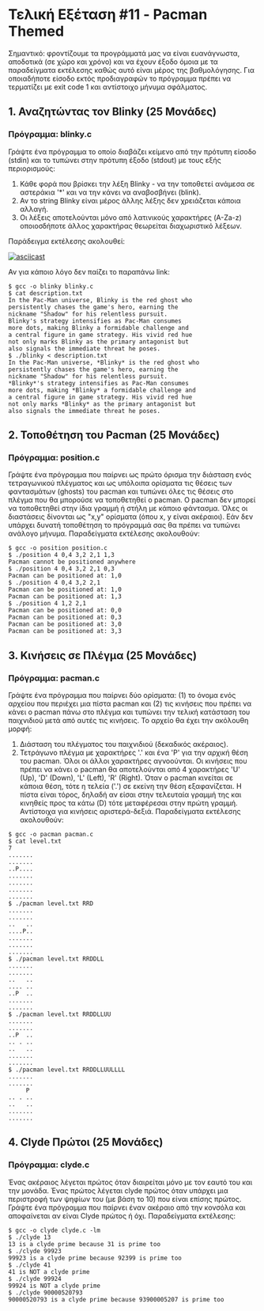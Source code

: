 # Τελική Εξέταση #11 - Pacman Themed

Σημαντικό: φροντίζουμε τα προγράμματά μας να είναι ευανάγνωστα, αποδοτικά (σε χώρο και χρόνο) και να έχουν έξοδο όμοια με τα παραδείγματα εκτέλεσης καθώς αυτό είναι μέρος της βαθμολόγησης. Για οποιαδήποτε είσοδο εκτός προδιαγραφών το πρόγραμμα πρέπει να τερματίζει με exit code 1 και αντίστοιχο μήνυμα σφάλματος.

## 1. Αναζητώντας τον Blinky (25 Μονάδες)

### Πρόγραμμα: blinky.c

Γράψτε ένα πρόγραμμα το οποίο διαβάζει κείμενο από την πρότυπη είσοδο (stdin) και το τυπώνει στην πρότυπη έξοδο (stdout) με τους εξής περιορισμούς:
1. Κάθε φορά που βρίσκει την λέξη Blinky - να την τοποθετεί ανάμεσα σε αστεράκια '*' και να την κάνει να αναβοσβήνει (blink).
1. Αν το string Blinky είναι μέρος άλλης λέξης δεν χρειάζεται κάποια αλλαγή.
1. Οι λέξεις αποτελούνται μόνο από λατινικούς χαρακτήρες (A-Za-z) οποιοσδήποτε άλλος χαρακτήρας θεωρείται διαχωριστικό λέξεων.

Παράδειγμα εκτέλεσης ακολουθεί:

[![asciicast](https://asciinema.org/a/js20ZyFDDS0t8ocszkBBo6b4J.svg)](https://asciinema.org/a/js20ZyFDDS0t8ocszkBBo6b4J)

Αν για κάποιο λόγο δεν παίζει το παραπάνω link:

```
$ gcc -o blinky blinky.c
$ cat description.txt
In the Pac-Man universe, Blinky is the red ghost who
persistently chases the game's hero, earning the
nickname "Shadow" for his relentless pursuit.
Blinky's strategy intensifies as Pac-Man consumes
more dots, making Blinky a formidable challenge and
a central figure in game strategy. His vivid red hue
not only marks Blinky as the primary antagonist but
also signals the immediate threat he poses.
$ ./blinky < description.txt
In the Pac-Man universe, *Blinky* is the red ghost who
persistently chases the game's hero, earning the
nickname "Shadow" for his relentless pursuit.
*Blinky*'s strategy intensifies as Pac-Man consumes
more dots, making *Blinky* a formidable challenge and
a central figure in game strategy. His vivid red hue
not only marks *Blinky* as the primary antagonist but
also signals the immediate threat he poses.
```

## 2. Τοποθέτηση του Pacman (25 Μονάδες)

### Πρόγραμμα: position.c

Γράψτε ένα πρόγραμμα που παίρνει ως πρώτο όρισμα την διάσταση ενός τετραγωνικού πλέγματος και ως υπόλοιπα ορίσματα τις θέσεις των φαντασμάτων (ghosts) του pacman και τυπώνει όλες τις θέσεις στο πλέγμα που θα μπορούσε να τοποθετηθεί ο pacman. Ο pacman δεν μπορεί να τοποθετηθεί στην ίδια γραμμή ή στήλη με κάποιο φάντασμα. Όλες οι διαστάσεις δίνονται ως "x,y" ορίσματα (όπου x, y είναι ακέραιοι). Εάν δεν υπάρχει δυνατή τοποθέτηση το πρόγραμμά σας θα πρέπει να τυπώνει ανάλογο μήνυμα. Παραδείγματα εκτέλεσης ακολουθούν:

```
$ gcc -o position position.c
$ ./position 4 0,4 3,2 2,1 1,3
Pacman cannot be positioned anywhere
$ ./position 4 0,4 3,2 2,1 0,3
Pacman can be positioned at: 1,0
$ ./position 4 0,4 3,2 2,1
Pacman can be positioned at: 1,0
Pacman can be positioned at: 1,3
$ ./position 4 1,2 2,1
Pacman can be positioned at: 0,0
Pacman can be positioned at: 0,3
Pacman can be positioned at: 3,0
Pacman can be positioned at: 3,3
```

## 3. Κινήσεις σε Πλέγμα (25 Μονάδες)

### Πρόγραμμα: pacman.c

Γράψτε ένα πρόγραμμα που παίρνει δύο ορίσματα: (1) το όνομα ενός αρχείου που περιέχει μια πίστα pacman και (2) τις κινήσεις που πρέπει να κάνει ο pacman πάνω στο πλέγμα και τυπώνει την τελική κατάσταση του παιχνιδιού μετά από αυτές τις κινήσεις. Το αρχείο θα έχει την ακόλουθη μορφή:
1. Διάσταση του πλέγματος του παιχνιδιού (δεκαδικός ακέραιος).
2. Τετράγωνο πλέγμα με χαρακτήρες '.' και ένα 'P' για την αρχική θέση του pacman. Όλοι οι άλλοι χαρακτήρες αγνοούνται.
Οι κινήσεις που πρέπει να κάνει ο pacman θα αποτελούνται από 4 χαρακτήρες 'U' (Up), 'D' (Down), 'L' (Left), 'R' (Right). Όταν ο pacman κινείται σε κάποια θέση, τότε η τελεία ('.') σε εκείνη την θέση εξαφανίζεται. Η πίστα είναι τόρος, δηλαδή αν είσαι στην τελευταία γραμμή της και κινηθείς προς τα κάτω (D) τότε μεταφέρεσαι στην πρώτη γραμμή. Αντίστοιχα για κινήσεις αριστερά-δεξιά. Παραδείγματα εκτέλεσης ακολουθούν:

```
$ gcc -o pacman pacman.c
$ cat level.txt
7
.......
.......
..P....
.......
.......
.......
.......
$ ./pacman level.txt RRD
.......
.......
..   ..
....P..
.......
.......
.......
$ ./pacman level.txt RRDDLL
.......
.......
..   ..
.... ..
..P  ..
.......
.......
$ ./pacman level.txt RRDDLLUU
.......
.......
..P  ..
.. . ..
..   ..
.......
.......
$ ./pacman level.txt RRDDLLUULLLL
.......
.......
     P
.. . ..
..   ..
.......
.......

```

## 4. Clyde Πρώτοι (25 Μονάδες)

### Πρόγραμμα: clyde.c

Ένας ακέραιος λέγεται πρώτος όταν διαιρείται μόνο με τον εαυτό του και την μονάδα. Ένας πρώτος λέγεται clyde πρώτος όταν υπάρχει μια περιστροφή των ψηφίων του (με βάση το 10) που είναι επίσης πρώτος. Γράψτε ένα πρόγραμμα που παίρνει έναν ακέραιο από την κονσόλα και αποφαίνεται αν είναι Clyde πρώτος ή όχι. Παραδείγματα εκτέλεσης:

```
$ gcc -o clyde clyde.c -lm
$ ./clyde 13
13 is a clyde prime because 31 is prime too
$ ./clyde 99923
99923 is a clyde prime because 92399 is prime too
$ ./clyde 41
41 is NOT a clyde prime
$ ./clyde 99924
99924 is NOT a clyde prime
$ ./clyde 90000520793
90000520793 is a clyde prime because 93900005207 is prime too
```
